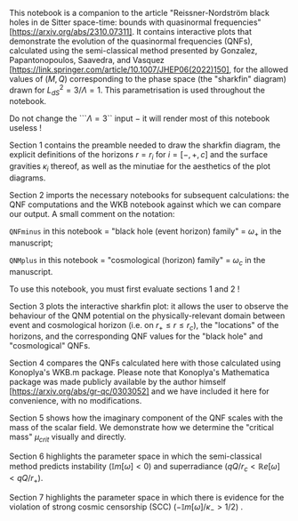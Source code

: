 This notebook is a companion to the article "Reissner-Nordström black holes in de Sitter space-time: bounds with quasinormal frequencies" [https://arxiv.org/abs/2310.07311]. It contains interactive plots that demonstrate the evolution of the quasinormal frequencies (QNFs), calculated using the semi-classical method presented by Gonzalez, Papantonopoulos, Saavedra, and Vasquez [https://link.springer.com/article/10.1007/JHEP06(2022)150], for the allowed values of $(M,Q)$ corresponding to the phase space (the  "sharkfin" diagram)  drawn for $L^2_{dS} = 3 / \Lambda = 1.$ This parametrisation is used throughout the notebook. 

Do not change the ```$\Lambda=3$`` input $-$ it will render most of this notebook useless !

Section 1 contains the preamble needed to draw the sharkfin diagram, the explicit definitions of the horizons $r=r_i$ for $i=[-,+,c]$ and the surface gravities $\kappa_i$ thereof, as well as the minutiae for the aesthetics of the plot diagrams.

Section 2 imports the necessary notebooks for subsequent calculations: the QNF computations and the WKB notebook against which we can compare our output. A small comment on the notation:

``QNFminus`` in this notebook $=$ "black hole (event horizon) family" $=$ $\omega_+$ in the manuscript;

``QNMplus`` in this notebook $=$ "cosmological (horizon) family" $=$ $\omega_c$ in the manuscript.

 To use this notebook, you must first evaluate sections 1 and 2 !

Section 3 plots the interactive sharkfin plot: it allows the user to observe the behaviour of the QNM potential on the physically-relevant domain between event and cosmological horizon (i.e. on $r_+ \leq r \leq r_c$), the "locations" of the horizons, and the corresponding QNF values for the "black hole" and "cosmological" QNFs. 

Section 4 compares the QNFs calculated here with those calculated using Konoplya's WKB.m package. Please note that Konoplya's Mathematica package was made publicly available by the author himself [https://arxiv.org/abs/gr-qc/0303052] and we have included it here for convenience, with no modifications. 

Section 5 shows how the imaginary component of the QNF scales with the mass of the scalar field. We demonstrate how we determine the "critical mass" $\mu_{crit}$ visually and directly.

Section 6 highlights the parameter space in which the semi-classical method predicts instability ($\mathbb{I}m [ \omega ] < 0$) and superradiance  ($qQ/r_c < \mathbb{R} e [ \omega ] < qQ/ r_+$).

Section 7 highlights the parameter space in which there is evidence for the violation of strong cosmic censorship (SCC) ($-\mathbb{I}m [ \omega ]/\kappa_- > 1/2$) .
